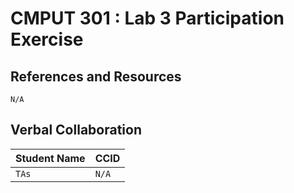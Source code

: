 # CMPUT 301 : Lab 3 Participation Exercise

## References and Resources

`N/A`

## Verbal Collaboration

| Student Name | CCID      |
| ------------ | --------- |
| `TAs`        | `N/A`     |
